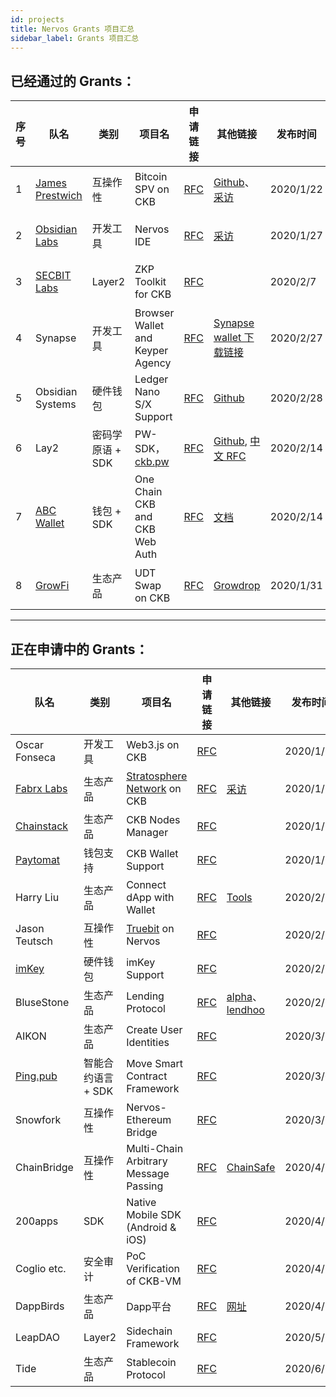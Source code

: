 ```yaml
---
id: projects
title: Nervos Grants 项目汇总
sidebar_label: Grants 项目汇总
---
```


## 已经通过的 Grants：

|序号|队名|类别|项目名|申请链接|其他链接|发布时间|Grants|当前状态|
|---|---|---|---|---|---|---|---|---|
|1|[James Prestwich](https://summa.one/)|互操作性|Bitcoin SPV on CKB| [RFC](https://talk.nervos.org/t/grant-rfc-bitcoin-spv-utils/4162) |[Github](https://github.com/summa-tx/bitcoin-spv)、[采访](https://mp.weixin.qq.com/s/1hivIoTp7sLcmBIkLad30w)|2020/1/22|7.5 w|阶段1|
|2|[Obsidian Labs](https://www.obsidianlabs.io/)|开发工具|Nervos IDE| [RFC](https://talk.nervos.org/t/grant-rfc-nervos-ide/4188) |[采访](https://mp.weixin.qq.com/s/u4Qie1_pQddqSpcqti0ZTg)|2020/1/27|18 w|阶段1|
|3|[SECBIT Labs](https://github.com/sec-bit/)|Layer2|ZKP Toolkit for CKB| [RFC](https://talk.nervos.org/t/rfc-zkp-toolkit-ckb-a-zero-knowledge-proof-toolkit-for-ckb/4254) ||2020/2/7|未知|阶段1|
|4|Synapse|开发工具|Browser Wallet and Keyper Agency| [RFC](https://talk.nervos.org/t/synapse-browser-wallet-and-keyper-agency/4339) |[ Synapse wallet 下载链接](https://github.com/rebase-network/synapse-extension/releases/tag/v0.0.1)|2020/2/27|未知|阶段1|
|5|Obsidian Systems|硬件钱包|Ledger Nano S/X Support| [RFC](https://talk.nervos.org/t/grant-rfc-ledger-nano-s-x-application-for-nervos/4349) |[Github](https://github.com/obsidiansystems)|2020/2/28|未知|阶段1|
|6|Lay2|密码学原语 + SDK|PW-SDK，[ckb.pw](https://ckb.pw)| [RFC](https://talk.nervos.org/t/grant-rfc-pw-sdk-build-dapps-on-ckb-and-run-them-everywhere/4289/) |[Github](https://github.com/lay2dev/ckb.pw), [中文 RFC](https://talk.nervos.org/t/grant-rfc-pw-sdk-ckb-dapps/4290/)|2020/2/14|未知|阶段1|
|7|[ABC Wallet](http://www.abcwallet.com/)|钱包 + SDK|One Chain CKB and CKB Web Auth|[RFC](https://talk.nervos.org/t/abc-wallet-another-ckb-sdk-and-ckb-web-auth/4285) |[文档](https://blockabc.github.io/one_chain_ckb/)|2020/2/14|未知|阶段1|
|8|[GrowFi](https://medium.com/growfi)|生态产品|UDT Swap on CKB|[RFC](https://talk.nervos.org/t/growfi-udt-swap/4382) |[Growdrop](http://dev.growdrop.io/)|2020/1/31|未知|阶段1|

---

## 正在申请中的 Grants：

|   队名  | 类别 | 项目名  | 申请链接 |其他链接 |发布时间 | 当前状态 |
|---------|-------|---------|---------|---------|---------|---------|
|Oscar Fonseca|开发工具|Web3.js on CKB|[RFC](https://talk.nervos.org/t/rfc-web3-js-port/4171) ||2020/1/23|Step2|
|[Fabrx Labs](https://www.fabrx.io/)|生态产品|[Stratosphere Network](https://www.stratosphere.network/) on CKB|[RFC](https://talk.nervos.org/t/rfc-nervos-interoperability-bridge-with-the-decentralized-cloud-stratosphere/4174) |[采访](https://mp.weixin.qq.com/s/KgEYtwui5jpTcfwa1NKpDg)|2020/1/23|Step2|
|[Chainstack](https://chainstack.com/)|生态产品|CKB Nodes Manager|[RFC](https://talk.nervos.org/t/managed-nervos-nodes-instant-access-to-the-nervos-network/4198) ||2020/1/28|Step2|
|[Paytomat](https://paytomat.com/)|钱包支持|CKB Wallet Support|[RFC](https://talk.nervos.org/t/rfc-nervos-support-in-paytomat-wallet/4203) ||2020/1/29|Step2|
|Harry Liu|生态产品|Connect dApp with Wallet|[RFC](https://talk.nervos.org/t/rfc-oneconnect-connect-ckb-dapp-with-any-wallet/4219) |[Tools](https://tools.rebase.network/ckb)|2020/2/1|Step2|
|Jason Teutsch|互操作性|[Truebit](https://truebit.io/) on Nervos|[RFC](https://talk.nervos.org/t/truebit-on-nervos/4237) ||2020/2/5|Step2|
|[imKey](https://imkey.im/)|硬件钱包|imKey Support|[RFC](https://talk.nervos.org/t/imkey-hardware-digital-wallet-grant-proposal/4327)||2020/2/24|Step1|
|BluseStone|生态产品|Lending Protocol|[RFC](https://talk.nervos.org/t/grant-proposal-lending-protocol-on-nervos/4336) |[alpha](https://alpha.bluestone.live/)、[lendhoo](https://www.lendhoo.com/)|2020/2/26|Step1|
|AIKON|生态产品|Create User Identities|[RFC](https://talk.nervos.org/t/aikon-creating-identities-on-nervos/4384) ||2020/3/5|Closed|
|[Ping.pub](https://ping.pub/)|智能合约语言 + SDK|Move Smart Contract Framework|[RFC](https://talk.nervos.org/t/move-smart-contract-framework-proposal/4395) ||2020/3/6|Step1|
|Snowfork|互操作性|Nervos-Ethereum Bridge|[RFC](https://talk.nervos.org/t/snowfork-nervos-ethereum-bridge/4459) ||2020/3/20|Step1|
|ChainBridge|互操作性|Multi-Chain Arbitrary Message Passing|[RFC](https://talk.nervos.org/t/chainbridge-integration-multi-chain-arbitrary-message-passing/4559) |[ChainSafe](https://chainsafe.io/)|2020/4/17|Step1|
|200apps|SDK|Native Mobile SDK (Android & iOS) |[RFC](https://talk.nervos.org/t/200apps-native-mobile-sdk-android-ios/4564) ||2020/4/17|Step1|
|Coglio etc.|安全审计|PoC Verification of CKB-VM|[RFC](https://talk.nervos.org/t/coglio-mccarthy-smith-poc-verification-of-ckb-vm/4580) ||2020/4/21|Step1|
|DappBirds|生态产品|Dapp平台|[RFC](https://talk.nervos.org/t/chain-enable-traditional-app-project-parties-to-quickly-change-the-chain-to-the-ground-and-join-the-nervos-ecosystem/4631) |[网址](https://store.dappbirds.com/index)|2020/4/29|Step1|
|LeapDAO|Layer2|Sidechain Framework|[RFC](https://talk.nervos.org/t/ckb-sidechain-framework/4722) ||2020/5/27|Step1|
|Tide|生态产品|Stablecoin Protocol|[RFC](https://talk.nervos.org/t/tide-finance-borrowing-stablecoin-protocol/4765) ||2020/6/14|Step1|
